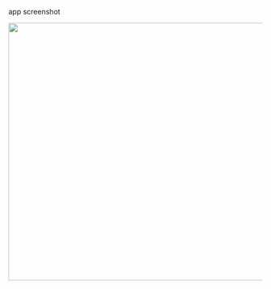 app screenshot

<img src="https://user-images.githubusercontent.com/67529119/192229204-284c25d7-61a2-4d13-a6a0-08b78b11d340.png" width="512" height="512"/>
